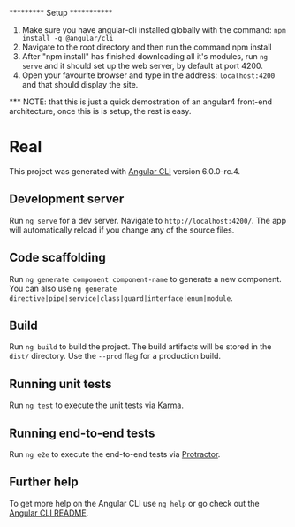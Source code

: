 ********* Setup *********** 
1) Make sure you have angular-cli installed globally with the command: `npm install -g @angular/cli`
2) Navigate to the root directory and then run the command npm install
3) After "npm install" has finished downloading all it's modules, run `ng serve` and it should set up 
  the web server, by default at port 4200.
4) Open your favourite browser and type in the address: `localhost:4200` and that should display the site.

*** NOTE: that this is just a quick demostration of an angular4 front-end architecture, once this is is setup, the
rest is easy.




# Real

This project was generated with [Angular CLI](https://github.com/angular/angular-cli) version 6.0.0-rc.4.

## Development server

Run `ng serve` for a dev server. Navigate to `http://localhost:4200/`. The app will automatically reload if you change any of the source files.

## Code scaffolding

Run `ng generate component component-name` to generate a new component. You can also use `ng generate directive|pipe|service|class|guard|interface|enum|module`.

## Build

Run `ng build` to build the project. The build artifacts will be stored in the `dist/` directory. Use the `--prod` flag for a production build.

## Running unit tests

Run `ng test` to execute the unit tests via [Karma](https://karma-runner.github.io).

## Running end-to-end tests

Run `ng e2e` to execute the end-to-end tests via [Protractor](http://www.protractortest.org/).

## Further help

To get more help on the Angular CLI use `ng help` or go check out the [Angular CLI README](https://github.com/angular/angular-cli/blob/master/README.md).
